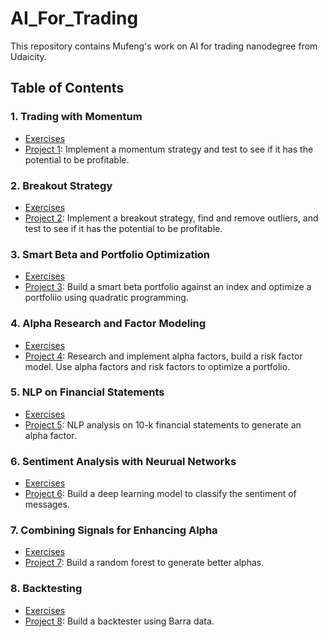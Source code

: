 # AI_For_Trading
This repository contains Mufeng's work on AI for trading nanodegree from Udaicity. 

## Table of Contents

### 1. Trading with Momentum
* [Exercises](https://github.com/weimufeng/AI_For_Trading/tree/main/Excercises/m1_quant_basics) 
* [Project 1](https://github.com/weimufeng/AI_For_Trading/tree/main/Projects/1_Trading_with_Momentum): Implement a momentum strategy and test to see if it has the potential to be profitable.

### 2. Breakout Strategy
* [Exercises](https://github.com/weimufeng/AI_For_Trading/tree/main/Excercises/m2_advanced_quants)
* [Project 2](https://github.com/weimufeng/AI_For_Trading/tree/main/Projects/2_Breakout_Strategy): Implement a breakout strategy, find and remove outliers, and test to see if it has the potential to be profitable. 

### 3. Smart Beta and Portfolio Optimization
* [Exercises](https://github.com/weimufeng/AI_For_Trading/tree/main/Excercises/m3_funds_etfs_portfolio_optimization)
* [Project 3](https://github.com/weimufeng/AI_For_Trading/tree/main/Projects/3_Smart_Beta_Portfolio): Build a smart beta portfolio against an index and optimize a portfoliio using quadratic programming.

### 4. Alpha Research and Factor Modeling
* [Exercises](https://github.com/weimufeng/AI_For_Trading/tree/main/Excercises/m4_multifactor_models)
* [Project 4](https://github.com/weimufeng/AI_For_Trading/tree/main/Projects/4_Multi_Factor_Model): Research and implement alpha factors, build a risk factor model. Use alpha factors and risk factors to optimize a portfolio.

### 5. NLP on Financial Statements
* [Exercises](https://github.com/weimufeng/AI_For_Trading/tree/main/Excercises/m5_financial_statements)
* [Project 5](https://github.com/weimufeng/AI_For_Trading/tree/main/Projects/5_NLP_on_Financial_Statements): NLP analysis on 10-k financial statements to generate an alpha factor.

### 6. Sentiment Analysis with Neurual Networks
* [Exercises](https://github.com/weimufeng/AI_For_Trading/tree/main/Excercises/m6_neural_networks)
* [Project 6](https://github.com/weimufeng/AI_For_Trading/tree/main/Projects/6_Analyzing_Stock_Sentiment_from_Twits): Build a deep learning model to classify the sentiment of messages.

### 7. Combining Signals for Enhancing Alpha
* [Exercises](https://github.com/weimufeng/AI_For_Trading/tree/main/Excercises/m7_unsupervised_learning)
* [Project 7](https://github.com/weimufeng/AI_For_Trading/tree/main/Projects/7_Combine_Signals_for_Enhanced_Alpha): Build a random forest to generate better alphas.

### 8. Backtesting
* [Exercises](https://github.com/weimufeng/AI_For_Trading/tree/main/Excercises/m8_backtesting)
* [Project 8](https://github.com/weimufeng/AI_For_Trading/tree/main/Projects/8_Backtesting): Build a backtester using Barra data.
